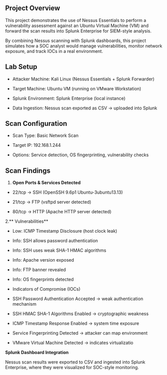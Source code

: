 ## Project Overview

This project demonstrates the use of Nessus Essentials to perform a vulnerability assessment against an Ubuntu Virtual Machine (VM) and forward the scan results into Splunk Enterprise for SIEM-style analysis.

By combining Nessus scanning with Splunk dashboards, this project simulates how a SOC analyst would manage vulnerabilities, monitor network exposure, and track IOCs in a real environment.

## Lab Setup

- Attacker Machine: Kali Linux (Nessus Essentials + Splunk Forwarder)

- Target Machine: Ubuntu VM (running on VMware Workstation)

- Splunk Environment: Splunk Enterprise (local instance)

- Data Ingestion: Nessus scan exported as CSV → uploaded into Splunk

## Scan Configuration

- Scan Type: Basic Network Scan

- Target IP: 192.168.1.244

- Options: Service detection, OS fingerprinting, vulnerability checks

## Scan Findings
1. **Open Ports & Services Detected**

- 22/tcp → SSH (OpenSSH 9.6p1 Ubuntu-3ubuntu13.13)

- 21/tcp → FTP (vsftpd server detected)

- 80/tcp → HTTP (Apache HTTP server detected)

2.** Vulnerabilities**

- Low: ICMP Timestamp Disclosure (host clock leak)

- Info: SSH allows password authentication

- Info: SSH uses weak SHA-1 HMAC algorithms

- Info: Apache version exposed

- Info: FTP banner revealed

- Info: OS fingerprints detected

- Indicators of Compromise (IOCs)

- SSH Password Authentication Accepted → weak authentication mechanism

- SSH HMAC SHA-1 Algorithms Enabled → cryptographic weakness

- ICMP Timestamp Response Enabled → system time exposure

- Service Fingerprinting Detected → attacker can map environment

- VMware Virtual Machine Detected → indicates virtualizatio



**Splunk Dashboard Integration**

Nessus scan results were exported to CSV and ingested into Splunk Enterprise, where they were visualized for SOC-style monitoring.
